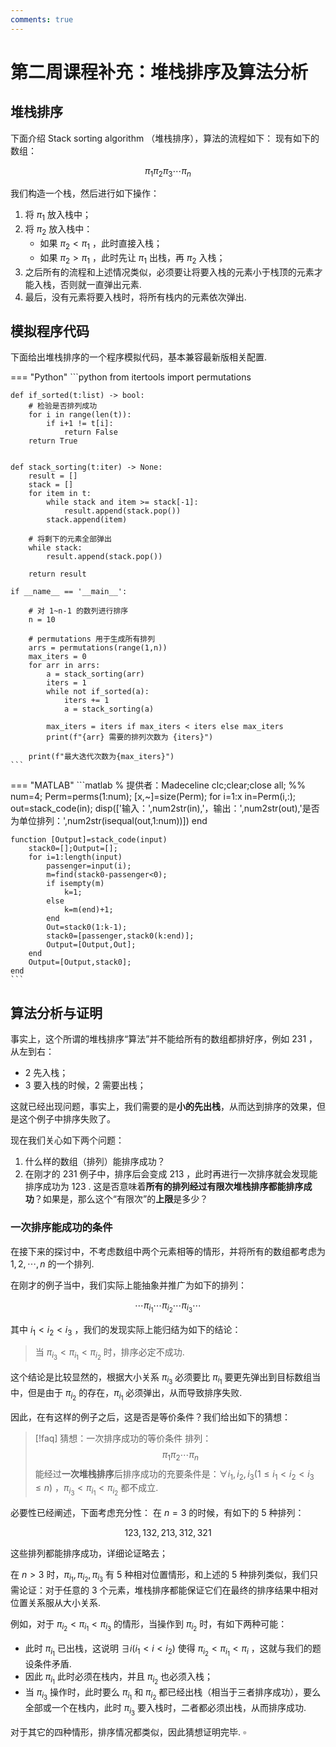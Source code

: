 ```yaml
---
comments: true
---
```

# 第二周课程补充：堆栈排序及算法分析
## 堆栈排序
下面介绍 Stack sorting algorithm （堆栈排序），算法的流程如下：
现有如下的数组：

$$
\pi_1 \pi_2 \pi_3 \cdots \pi_n
$$

我们构造一个栈，然后进行如下操作：

1. 将 $\pi_1$ 放入栈中；
2. 将 $\pi_2$ 放入栈中：
	- 如果 $\pi_2<\pi_1$ ，此时直接入栈；
	- 如果 $\pi_2 >\pi_1$ ，此时先让 $\pi_1$ 出栈，再 $\pi_2$ 入栈；
3. 之后所有的流程和上述情况类似，必须要让将要入栈的元素小于栈顶的元素才能入栈，否则就一直弹出元素.
4. 最后，没有元素将要入栈时，将所有栈内的元素依次弹出.

## 模拟程序代码
下面给出堆栈排序的一个程序模拟代码，基本兼容最新版相关配置.

=== "Python"
    ```python
    from itertools import permutations

    def if_sorted(t:list) -> bool:
        # 检验是否排列成功
        for i in range(len(t)):
            if i+1 != t[i]:
                return False
        return True


    def stack_sorting(t:iter) -> None:
        result = [] 
        stack = []
        for item in t:
            while stack and item >= stack[-1]:
                result.append(stack.pop())
            stack.append(item)
        
        # 将剩下的元素全部弹出
        while stack:
            result.append(stack.pop())
        
        return result

    if __name__ == '__main__':
        
        # 对 1~n-1 的数列进行排序
        n = 10
        
        # permutations 用于生成所有排列
        arrs = permutations(range(1,n))
        max_iters = 0
        for arr in arrs:
            a = stack_sorting(arr)
            iters = 1
            while not if_sorted(a):
                iters += 1
                a = stack_sorting(a)
            
            max_iters = iters if max_iters < iters else max_iters
            print(f"{arr} 需要的排列次数为 {iters}")
        
        print(f"最大迭代次数为{max_iters}")
    ```
=== "MATLAB"
    ```matlab
    % 提供者：Madeceline
    clc;clear;close all;
    %%
    num=4;
    Perm=perms(1:num);
    [x,~]=size(Perm);
    for i=1:x
        in=Perm(i,:);
        out=stack_code(in);
        disp(['输入：',num2str(in),'，输出：',num2str(out),'是否为单位排列：',num2str(isequal(out,1:num))])
    end


    function [Output]=stack_code(input)
        stack0=[];Output=[];
        for i=1:length(input)
            passenger=input(i);
            m=find(stack0-passenger<0);
            if isempty(m)
                k=1;
            else
                k=m(end)+1;
            end
            Out=stack0(1:k-1);
            stack0=[passenger,stack0(k:end)];
            Output=[Output,Out];
        end
        Output=[Output,stack0];
    end
    ```

## 算法分析与证明
事实上，这个所谓的堆栈排序“算法”并不能给所有的数组都排好序，例如 $231$ ，从左到右：

- $2$ 先入栈；
- $3$ 要入栈的时候，$2$ 需要出栈；

这就已经出现问题，事实上，我们需要的是**小的先出栈**，从而达到排序的效果，但是这个例子中排序失败了。

现在我们关心如下两个问题：

1. 什么样的数组（排列）能排序成功？
2. 在刚才的 $231$ 例子中，排序后会变成 $213$ ，此时再进行一次排序就会发现能排序成功为 $123$ . 这是否意味着**所有的排列经过有限次堆栈排序都能排序成功**？如果是，那么这个“有限次”的**上限**是多少？

### 一次排序能成功的条件
在接下来的探讨中，不考虑数组中两个元素相等的情形，并将所有的数组都考虑为 $1,2,\cdots,n$ 的一个排列.

在刚才的例子当中，我们实际上能抽象并推广为如下的排列：

$$
\cdots \pi_{i_1}\cdots \pi_{i_2} \cdots \pi_{i_3}\cdots
$$

其中 $i_1<i_2<i_3$ ，我们的发现实际上能归结为如下的结论：

> 当 $\pi_{i_3}<\pi_{i_1}<\pi_{i_2}$ 时，排序必定不成功.

这个结论是比较显然的，根据大小关系 $\pi_{i_3}$ 必须要比 $\pi_{i_1}$ 要更先弹出到目标数组当中，但是由于 $\pi_{i_2}$ 的存在，$\pi_{i_1}$ 必须弹出，从而导致排序失败.

因此，在有这样的例子之后，这是否是等价条件？我们给出如下的猜想：

>[!faq] 猜想：一次排序成功的等价条件
> 排列：
> $$ \pi_1 \pi_2\cdots \pi_n $$
> 能经过**一次堆栈排序**后排序成功的充要条件是：$\forall i_1,i_2,i_3 (1\leqslant i_1< i_2 < i_3 \leqslant n)$ ，$\pi_{i_3}<\pi_{i_1}<\pi_{i_2}$ 都不成立.

必要性已经阐述，下面考虑充分性：
在 $n=3$ 的时候，有如下的 $5$ 种排列：

$$
123,132,213,312,321
$$

这些排列都能排序成功，详细论证略去；

在 $n> 3$ 时，$\pi_{i_1},\pi_{i_2},\pi_{i_3}$ 有 $5$ 种相对位置情形，和上述的 $5$ 种排列类似，我们只需论证：对于任意的 $3$ 个元素，堆栈排序都能保证它们在最终的排序结果中相对位置关系服从大小关系.

例如，对于 $\pi_{i_2}<\pi_{i_1}<\pi_{i_3}$ 的情形，当操作到 $\pi_{i_2}$ 时，有如下两种可能：

- 此时 $\pi_{i_1}$ 已出栈，这说明 $\exists i (i_1<i<i_2)$ 使得 $\pi_{i_2}<\pi_{i_1}<\pi_i$ ，这就与我们的题设条件矛盾.
- 因此 $\pi_{i_1}$ 此时必须在栈内，并且 $\pi_{i_2}$ 也必须入栈；
- 当 $\pi_{i_3}$ 操作时，此时要么 $\pi_{i_1}$ 和 $\pi_{i_2}$ 都已经出栈（相当于三者排序成功），要么全部或一个在栈内，此时 $\pi_{i_3}$ 要入栈时，二者都必须出栈，从而排序成功.

对于其它的四种情形，排序情况都类似，因此猜想证明完毕. $\square$

